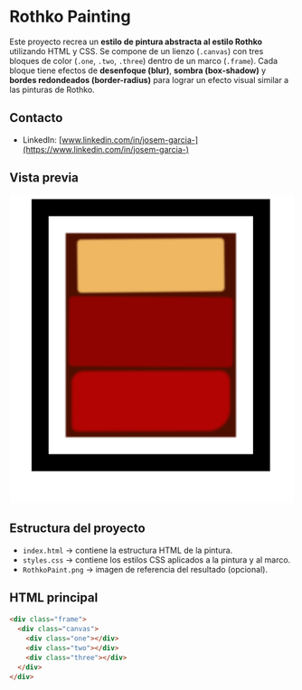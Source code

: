 # Rothko Painting

Este proyecto recrea un **estilo de pintura abstracta al estilo Rothko** utilizando HTML y CSS. Se compone de un lienzo (`.canvas`) con tres bloques de color (`.one`, `.two`, `.three`) dentro de un marco (`.frame`). Cada bloque tiene efectos de **desenfoque (blur)**, **sombra (box-shadow)** y **bordes redondeados (border-radius)** para lograr un efecto visual similar a las pinturas de Rothko.

## Contacto
- LinkedIn: [www.linkedin.com/in/josem-garcia-](https://www.linkedin.com/in/josem-garcia-)

## Vista previa

![Rothko Painting](RothkoPaint.png)

## Estructura del proyecto

- `index.html` → contiene la estructura HTML de la pintura.
- `styles.css` → contiene los estilos CSS aplicados a la pintura y al marco.
- `RothkoPaint.png` → imagen de referencia del resultado (opcional).

## HTML principal

```html
<div class="frame">
  <div class="canvas">
    <div class="one"></div>
    <div class="two"></div>
    <div class="three"></div>
  </div>
</div>